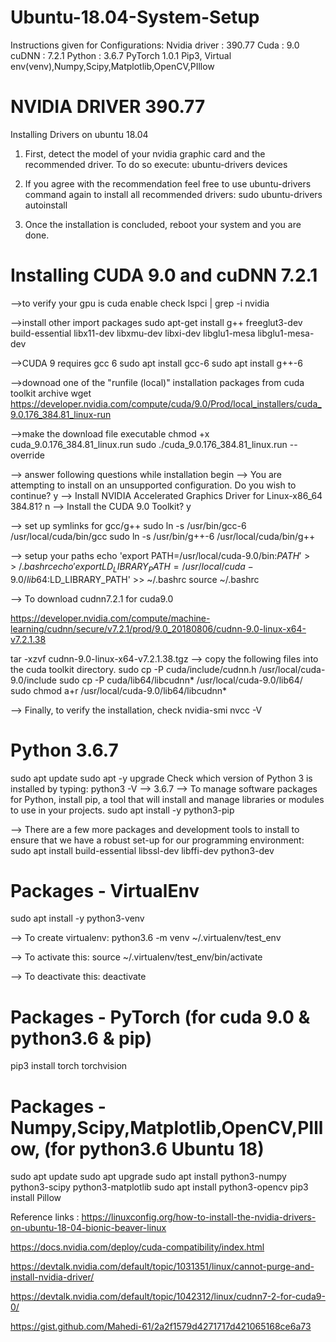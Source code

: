 # Ubuntu-18.04-System-Setup

Instructions given for Configurations:
Nvidia driver : 390.77
Cuda : 9.0
cuDNN : 7.2.1
Python : 3.6.7
PyTorch 1.0.1
Pip3, Virtual env(venv),Numpy,Scipy,Matplotlib,OpenCV,PIllow

#  NVIDIA DRIVER 390.77

Installing Drivers on ubuntu 18.04

1. First, detect the model of your nvidia graphic card and the recommended driver. To do so execute:
ubuntu-drivers devices

2. If you agree with the recommendation feel free to use ubuntu-drivers command again to install all recommended drivers:
sudo ubuntu-drivers autoinstall

3. Once the installation is concluded, reboot your system and you are done.





# Installing CUDA 9.0 and cuDNN 7.2.1 

-->to verify your gpu is cuda enable check
lspci | grep -i nvidia

-->install other import packages
sudo apt-get install g++ freeglut3-dev build-essential libx11-dev libxmu-dev libxi-dev libglu1-mesa libglu1-mesa-dev

-->CUDA 9 requires gcc 6
sudo apt install gcc-6
sudo apt install g++-6

-->downoad one of the "runfile (local)" installation packages from cuda toolkit archive
wget https://developer.nvidia.com/compute/cuda/9.0/Prod/local_installers/cuda_9.0.176_384.81_linux-run

-->make the download file executable
chmod +x cuda_9.0.176_384.81_linux.run
sudo ./cuda_9.0.176_384.81_linux.run --override

--> answer following questions while installation begin
--> You are attempting to install on an unsupported configuration. Do you wish to continue? y
--> Install NVIDIA Accelerated Graphics Driver for Linux-x86_64 384.81? n
--> Install the CUDA 9.0 Toolkit? y

--> set up symlinks for gcc/g++
sudo ln -s /usr/bin/gcc-6 /usr/local/cuda/bin/gcc
sudo ln -s /usr/bin/g++-6 /usr/local/cuda/bin/g++

--> setup your paths
echo 'export PATH=/usr/local/cuda-9.0/bin:$PATH' >> ~/.bashrc
echo 'export LD_LIBRARY_PATH=/usr/local/cuda-9.0/lib64:$LD_LIBRARY_PATH' >> ~/.bashrc
source ~/.bashrc

--> To download cudnn7.2.1 for cuda9.0

https://developer.nvidia.com/compute/machine-learning/cudnn/secure/v7.2.1/prod/9.0_20180806/cudnn-9.0-linux-x64-v7.2.1.38

tar -xzvf cudnn-9.0-linux-x64-v7.2.1.38.tgz
--> copy the following files into the cuda toolkit directory.
sudo cp -P cuda/include/cudnn.h /usr/local/cuda-9.0/include
sudo cp -P cuda/lib64/libcudnn* /usr/local/cuda-9.0/lib64/
sudo chmod a+r /usr/local/cuda-9.0/lib64/libcudnn*


--> Finally, to verify the installation, check
nvidia-smi
nvcc -V


#  Python 3.6.7 
sudo apt update
sudo apt -y upgrade
Check which version of Python 3 is installed by typing:
python3 -V --> 3.6.7
--> To manage software packages for Python, install pip, a tool that will install and manage libraries or modules to use in your projects.
sudo apt install -y python3-pip

--> There are a few more packages and development tools to install to ensure that we have a robust set-up for our programming environment:
sudo apt install build-essential libssl-dev libffi-dev python3-dev


# Packages - VirtualEnv 

sudo apt install -y python3-venv

--> To create virtualenv:
python3.6 -m venv ~/.virtualenv/test_env

--> To activate this:
source ~/.virtualenv/test_env/bin/activate

--> To deactivate this:
deactivate

#  Packages - PyTorch (for cuda 9.0 & python3.6 & pip) 
pip3 install torch torchvision

# Packages - Numpy,Scipy,Matplotlib,OpenCV,PIllow, (for python3.6 Ubuntu 18) 
sudo apt update
sudo apt upgrade
sudo apt install python3-numpy python3-scipy python3-matplotlib
sudo apt install python3-opencv
pip3 install Pillow



Reference links :
https://linuxconfig.org/how-to-install-the-nvidia-drivers-on-ubuntu-18-04-bionic-beaver-linux

https://docs.nvidia.com/deploy/cuda-compatibility/index.html

https://devtalk.nvidia.com/default/topic/1031351/linux/cannot-purge-and-install-nvidia-driver/

https://devtalk.nvidia.com/default/topic/1042312/linux/cudnn7-2-for-cuda9-0/

https://gist.github.com/Mahedi-61/2a2f1579d4271717d421065168ce6a73


